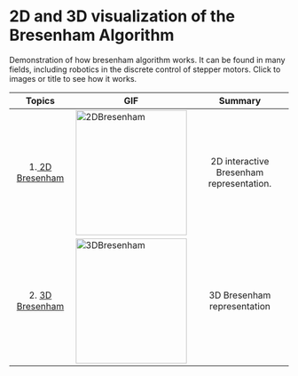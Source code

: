 # 2D and 3D visualization of the Bresenham Algorithm

Demonstration of how bresenham algorithm works. It can be found in many fields, including robotics in the discrete control of stepper motors. Click to images or title to see how it works.

|  Topics  | GIF |  Summary  |
| :------: | --- | :-------: |
|1.<a href="https://marc-roig.github.io/Bresenham_Visualization/Bresenham2D/"> 2D Bresenham </a> | <a href="https://marc-roig.github.io/Bresenham_Visualization/Bresenham2D/"  target="_blank"> <img border="0" alt="2DBresenham" src="https://i.gyazo.com/7a73dbdd2f6c7616b270e6446b071dd9.gif" width="200" height="225"> </a> | 2D interactive Bresenham representation.|
|2. <a href="https://marc-roig.github.io/Bresenham_Visualization/Bresenham3D/"> 3D Bresenham</a> | <a href="https://marc-roig.github.io/Bresenham_Visualization/Bresenham3D/"  target="_blank"> <img border="0" alt="3DBresenham" src="https://i.gyazo.com/adffdb01b495063905bc04539f9d144b.gif" width="200" height="225"> </a> | 3D Bresenham representation |
